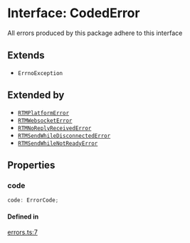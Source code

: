 # Interface: CodedError

All errors produced by this package adhere to this interface

## Extends

- `ErrnoException`

## Extended by

- [`RTMPlatformError`](Interface.RTMPlatformError.md)
- [`RTMWebsocketError`](Interface.RTMWebsocketError.md)
- [`RTMNoReplyReceivedError`](Interface.RTMNoReplyReceivedError.md)
- [`RTMSendWhileDisconnectedError`](Interface.RTMSendWhileDisconnectedError.md)
- [`RTMSendWhileNotReadyError`](Interface.RTMSendWhileNotReadyError.md)

## Properties

### code

```ts
code: ErrorCode;
```

#### Defined in

[errors.ts:7](https://github.com/slackapi/node-slack-sdk/blob/main/packages/rtm-api/src/errors.ts#L7)
